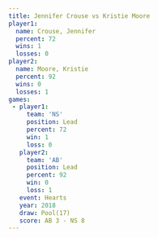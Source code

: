 ```yaml
---
title: Jennifer Crouse vs Kristie Moore
player1:                
  name: Crouse, Jennifer
  percent: 72           
  wins: 1               
  losses: 0             
player2:                
  name: Moore, Kristie  
  percent: 92           
  wins: 0               
  losses: 1             
games:
 - player1:        
     team: 'NS'    
     position: Lead
     percent: 72   
     win: 1        
     loss: 0       
   player2:        
     team: 'AB'    
     position: Lead
     percent: 92   
     win: 0        
     loss: 1       
   event: Hearts     
   year: 2018        
   draw: Pool(17)    
   score: AB 3 - NS 8
---
```


